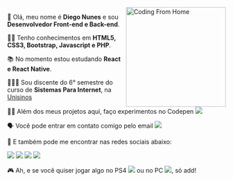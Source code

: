 <img src="https://diegonunes.dev/assets/coding.gif" width="230px" align="right" alt="Coding From Home" />
<p align="left">👋 Olá, meu nome é <strong>Diego Nunes</strong> e sou <strong>Desenvolvedor Front-end e Back-end</strong>.</p>
<p align="left">👨‍💻 Tenho conhecimentos em <strong>HTML5, CSS3, Bootstrap, Javascript e PHP</strong>.
<p align="left">📚 No momento estou estudando <strong>React e React Native</strong>.</p>
<p align="left">👨🏻‍🏫 Sou discente do 6° semestre do curso de <strong>Sistemas Para Internet</strong>, na <a href="http://www.unisinos.br/">Unisinos</a></p>
<p align="left">🧑‍🔬 Além dos meus projetos aqui, faço experimentos no Codepen <a href="https://codepen.io/diegonunes" alt="Codepen">
<img src="https://img.shields.io/badge/-diegonunes-1E1F26?style=flat-square&logo=Codepen&logoColor=white&link=https://www.linkedin.com/in/iuricode" /></a></p>
<p align="left">🗣️ Você pode entrar em contato comigo pelo email <a href="mailto:diegonunesdev@gmail.com" alt="Gmail"><img src="https://img.shields.io/badge/-diegonunesdev@gmail.com-dd4b39?style=flat-square&labelColor=dd4b39&logo=gmail&logoColor=white&link=diegonunesdev@gmail.com" /></a></p>
<p align="left">👥 E também pode me encontrar nas redes sociais abaixo:</p>
<p align="left"><a href="https://www.linkedin.com/in/diegonunesdev" alt="Linkedin">
<img src="https://img.shields.io/badge/-diegonunesdev-0077b5?style=flat-square&logo=Linkedin&logoColor=white&link=https://www.linkedin.com/in/diegonunesdev" /></a>
<a href="https://www.facebook.com/diegonunesdev" alt="Facebook">
<img src="https://img.shields.io/badge/-diegonunesdev-1877f2?style=flat-square&logo=Facebook&logoColor=white&link=https://www.facebook.com/diegonunesdev" /></a>
<a href="https://www.instagram.com/diegonunesdev" alt="Instagram">
<img src="https://img.shields.io/badge/-diegonunesdev-e4405f?style=flat-square&logo=instagram&logoColor=white&link=https://www.instagram.com/diegonunesdev" /></a>
<a href="https://twitter.com/diegonunes" alt="Twitter">
<img src="https://img.shields.io/badge/-@diegonunes-1ca0f1?style=flat-square&labelColor=1ca0f1&logo=twitter&logoColor=white&link=https://twitter.com/diegonunes" /></a></p>
<p align="left">🎮 Ah, e se você quiser jogar algo no PS4 <a href="https://my.playstation.com/profile/DNWise/" alt="PSN">
<img src="https://img.shields.io/badge/-DNWise-003791?style=flat-square&logo=playstation&logoColor=white&link=https://my.playstation.com/profile/DNWise/" /></a> ou no PC <a href="https://steamcommunity.com/id/wiseman/" alt="Steam">
<img src="https://img.shields.io/badge/-DNWise-000?style=flat-square&logo=steam&logoColor=white&link=https://steamcommunity.com/id/wiseman/" /></a>, só add!</p>
